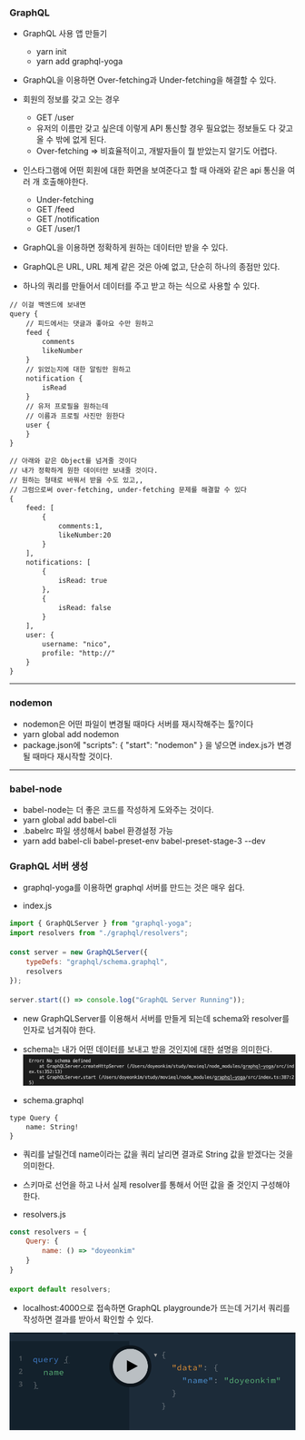 ### GraphQL
- GraphQL 사용 앱 만들기
    - yarn init
    - yarn add graphql-yoga

- GraphQL을 이용하면 Over-fetching과 Under-fetching을 해결할 수 있다.

- 회원의 정보를 갖고 오는 경우
  - GET /user
  - 유저의 이름만 갖고 싶은데 이렇게 API 통신할 경우 필요없는 정보들도 다 갖고 올 수 밖에 없게 된다.
  - Over-fetching => 비효율적이고, 개발자들이 뭘 받았는지 알기도 어렵다.

- 인스타그램에 어떤 회원에 대한 화면을 보여준다고 할 때 아래와 같은 api 통신을 여러 개 호출해야한다.
  - Under-fetching
  - GET /feed
  - GET /notification
  - GET /user/1

- GraphQL을 이용하면 정확하게 원하는 데이터만 받을 수 있다.
- GraphQL은 URL, URL 체계 같은 것은 아예 없고, 단순히 하나의 종점만 있다.
- 하나의 쿼리를 만들어서 데이터를 주고 받고 하는 식으로 사용할 수 있다.

```
// 이걸 백엔드에 보내면
query {
	// 피드에서는 댓글과 좋아요 수만 원하고
	feed {
		comments
		likeNumber	
	}
	// 읽었는지에 대한 알림만 원하고
	notification {
		isRead
	}
	// 유저 프로필을 원하는데
	// 이름과 프로필 사진만 원한다
	user {
	}
}
```

```
// 아래와 같은 Object를 넘겨줄 것이다
// 내가 정확하게 원한 데이터만 보내줄 것이다.
// 원하는 형태로 바꿔서 받을 수도 있고,,
// 그럼으로써 over-fetching, under-fetching 문제를 해결할 수 있다
{
	feed: [
		{
			comments:1,
			likeNumber:20
		}	
	],
	notifications: [
		{
			isRead: true
		},
		{
			isRead: false
		}
	],
	user: {
		username: "nico",
		profile: "http://"
	}
}
```
<hr>

### nodemon
- nodemon은 어떤 파일이 변경될 때마다 서버를 재시작해주는 툴?이다
- yarn global add nodemon
- package.json에 "scripts": {
    "start": "nodemon"
  } 을 넣으면 index.js가 변경될 때마다 재시작할 것이다.

<hr>

### babel-node
- babel-node는 더 좋은 코드를 작성하게 도와주는 것이다.
- yarn global add babel-cli
- .babelrc 파일 생성해서 babel 환경설정 가능
- yarn add babel-cli babel-preset-env babel-preset-stage-3 --dev


### GraphQL 서버 생성
- graphql-yoga를 이용하면 graphql 서버를 만드는 것은 매우 쉽다.

- index.js
```javascript
import { GraphQLServer } from "graphql-yoga";
import resolvers from "./graphql/resolvers";

const server = new GraphQLServer({
    typeDefs: "graphql/schema.graphql",
    resolvers
});

server.start(() => console.log("GraphQL Server Running"));
```

- new GraphQLServer를 이용해서 서버를 만들게 되는데 schema와 resolver를 인자로 넘겨줘야 한다.
- schema는 내가 어떤 데이터를 보내고 받을 것인지에 대한 설명을 의미한다.
![screen1](img/screen1.png)

- schema.graphql
```
type Query {
    name: String!
}
```

- 쿼리를 날릴건데 name이라는 값을 쿼리 날리면 결과로 String 값을 받겠다는 것을 의미한다.

- 스키마로 선언을 하고 나서 실제 resolver를 통해서 어떤 값을 줄 것인지 구성해야한다.

- resolvers.js
```javascript
const resolvers = {
    Query: {
        name: () => "doyeonkim"
    }
}

export default resolvers;
```

- localhost:4000으로 접속하면 GraphQL playgrounde가 뜨는데 거기서 쿼리를 작성하면 결과를 받아서 확인할 수 있다.

![screen2](img/screen2.png)
